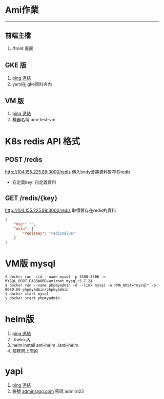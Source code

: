 # Ami作業
* * *

## 前端主檔
1. /front 裏面

## GKE 版
1. [ping 連結](http://104.155.225.88:3000/ping)
2. yaml在 gke資料夾內

## VM 版
1. [ping 連結](http://34.81.41.241:3000/ping)
2. 機器名稱 ami-test-vm
  
# K8s redis API 格式
## POST /redis

http://104.155.225.88:3000/redis  傳入body會將資料暫存在redis

* 自定義key: 自定義資料

## GET /redis/{key}

http://104.155.225.88:3000/redis 取得暫存在redis的資料

```json
{
    "msg": "",
    "data": {
        "redisKey": "redisValue"
    }
}
```

# VM版 mysql
```docker
$ docker run -itd --name mysql -p 3306:3306 -e MYSQL_ROOT_PASSWORD=amiroot mysql:5.7.24
$ docker run --name phpmyadmin -d --link mysql -e PMA_HOST="mysql" -p 8080:80 phpmyadmin/phpmyadmin
$ docker start mysql
$ docker start phpmyadmin
```

# helm版
1. [ping 連結](http://34.81.228.97:3000/ping)
2. ./helm 內
3. helm install ami-helm ./ami-helm
4. 服務同上面的

# yapi
1. [ping 連結](http://34.80.232.191:3003/)
2. 帳號 admin@qq.com 密碼 admin123